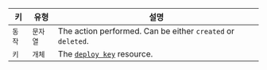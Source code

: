 | 키    | 유형    | 설명                                                             |
| ---- | ----- | -------------------------------------------------------------- |
| `동작` | `문자열` | The action performed. Can be either `created` or `deleted`.    |
| `키`  | `개체`  | The [`deploy key`](/v3/repos/keys/#get-a-deploy-key) resource. |